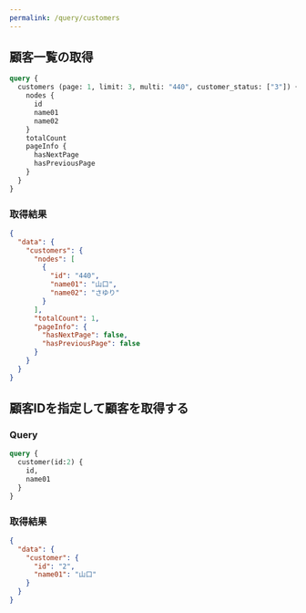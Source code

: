```yaml
---
permalink: /query/customers
---
```

## 顧客一覧の取得

```graphql
query {
  customers (page: 1, limit: 3, multi: "440", customer_status: ["3"]) {
    nodes {
      id
      name01
      name02
    }
    totalCount
    pageInfo {
      hasNextPage
      hasPreviousPage
    }
  }
}
```

### 取得結果

```json
{
  "data": {
    "customers": {
      "nodes": [
        {
          "id": "440",
          "name01": "山口",
          "name02": "さゆり"
        }
      ],
      "totalCount": 1,
      "pageInfo": {
        "hasNextPage": false,
        "hasPreviousPage": false
      }
    }
  }
}
```

## 顧客IDを指定して顧客を取得する

### Query

``` graphql
query {
  customer(id:2) {
    id,
    name01
  }
}
```

### 取得結果

```json
{
  "data": {
    "customer": {
      "id": "2",
      "name01": "山口"
    }
  }
}

```
